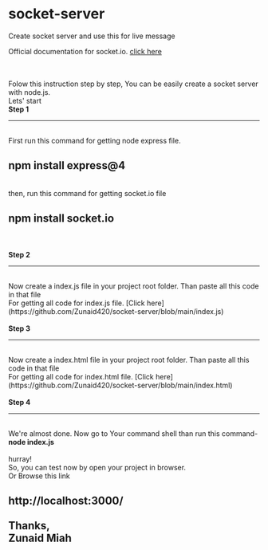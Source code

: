 # socket-server
Create socket server and use this for live message

Official documentation for socket.io. [click here](https://socket.io/docs/v4/)

<br>
<br>
Folow this instruction step by step, You can be easily create a socket server with node.js.<br>
Lets' start<br>
<b>Step 1</b><hr><br>
First run this command for getting node express file.<br>
<h2>npm install express@4</h2>

<br>
then, run this command for getting socket.io file
<br>
<h2>npm install socket.io</h2>
<br>
<br>
<b>Step 2</b><hr><br>
Now create a index.js file in your project root folder. Than paste all this code in that file <br>
For getting all code for index.js file. [Click here](https://github.com/Zunaid420/socket-server/blob/main/index.js)
<br>
<br>
<b>Step 3</b><hr><br>
Now create a index.html file in your project root folder. Than paste all this code in that file <br>
For getting all code for index.html file. [Click here](https://github.com/Zunaid420/socket-server/blob/main/index.html)
<br>
<br>
<b>Step 4</b><hr><br>
We're almost done. Now go to Your command shell than run this command- <br>
<b>node index.js</b>
 <br>
 <br>
 hurray!<br>
 So, you can test now by open your project in browser. <br>
 Or Browse this link<br>
 <h2>http://localhost:3000/ <?h2>
 <br><br>
 Thanks,<br>Zunaid Miah<br>
